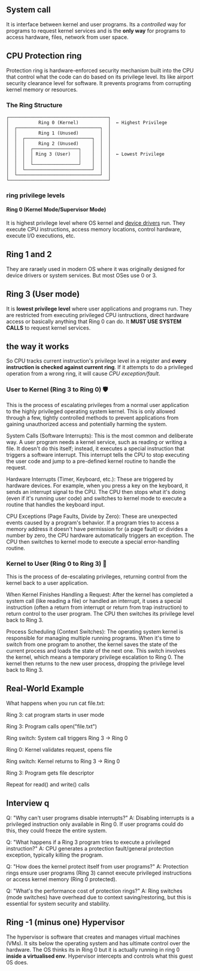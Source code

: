 ## System call
It is interface between kernel and user programs. Its a *controlled* way for programs to request kernel services and is the **only way** for programs to access hardware, files, network
from user space.

## CPU Protection ring
Protection ring is hardware-enforced security mechanism built into the CPU that control what the code can do based on its privilege level. Its like airport security clearance level
for software. It prevents programs from corrupting kernel memory or resources.

### The Ring Structure
```
┌─────────────────────────────────────┐
│           Ring 0 (Kernel)           │  ← Highest Privilege
│  ┌───────────────────────────────┐  │
│  │        Ring 1 (Unused)        │  │
│  │  ┌─────────────────────────┐  │  │
│  │  │     Ring 2 (Unused)     │  │  │
│  │  │  ┌─────────────────┐    │  │  │
│  │  │  │ Ring 3 (User)   │    │  │  │  ← Lowest Privilege
│  │  │  │                 │    │  │  │
│  │  │  └─────────────────┘    │  │  │
│  │  └─────────────────────────┘  │  │
│  └───────────────────────────────┘  │
└─────────────────────────────────────┘
```

### ring privilege levels
#### Ring 0 (Kernel Mode/Supervisor Mode)
It is highest privilege level where OS kernel and [device drivers](https://github.com/brian6484/CSKnowledge/blob/main/Operating%20System/Linux/System%20call/Device%20Driver.md) run. They execute CPU instructions, access memory locations, control hardware, execute I/O executions, etc.

## Ring 1 and 2
They are raraely used in modern OS where it was originally designed for device drivers or system services. But most OSes use 0 or 3.

## Ring 3 (User mode)
It is **lowest privilege level** where user applications and programs run. They are restricted from executing privileged CPU isntructions, direct hardware access or basically anything that Ring 0 can do. It **MUST USE SYSTEM CALLS** to request kernel services.

## the way it works
So CPU tracks current instruction's privilege level in a reigster and **every instruction is checked against current ring**. If it attempts to do a privileged operation from a wrong ring, it will cause *CPU exception/fault*.

### User to Kernel (Ring 3 to Ring 0) 🛡️
This is the process of escalating privileges from a normal user application to the highly privileged operating system kernel. This is only allowed through a few, tightly controlled methods to prevent applications from gaining unauthorized access and potentially harming the system.

System Calls (Software Interrupts): This is the most common and deliberate way. A user program needs a kernel service, such as reading or writing a file. It doesn't do this itself; instead, it executes a special instruction that triggers a software interrupt. This interrupt tells the CPU to stop executing the user code and jump to a pre-defined kernel routine to handle the request.

Hardware Interrupts (Timer, Keyboard, etc.): These are triggered by hardware devices. For example, when you press a key on the keyboard, it sends an interrupt signal to the CPU. The CPU then stops what it's doing (even if it's running user code) and switches to kernel mode to execute a routine that handles the keyboard input.

CPU Exceptions (Page Faults, Divide by Zero): These are unexpected events caused by a program's behavior. If a program tries to access a memory address it doesn't have permission for (a page fault) or divides a number by zero, the CPU hardware automatically triggers an exception. The CPU then switches to kernel mode to execute a special error-handling routine.

### Kernel to User (Ring 0 to Ring 3) 🔽
This is the process of de-escalating privileges, returning control from the kernel back to a user application.

When Kernel Finishes Handling a Request: After the kernel has completed a system call (like reading a file) or handled an interrupt, it uses a special instruction (often a return from interrupt or return from trap instruction) to return control to the user program. The CPU then switches its privilege level back to Ring 3.

Process Scheduling (Context Switches): The operating system kernel is responsible for managing multiple running programs. When it's time to switch from one program to another, the kernel saves the state of the current process and loads the state of the next one. This switch involves the kernel, which means a temporary privilege escalation to Ring 0. The kernel then returns to the new user process, dropping the privilege level back to Ring 3.

## Real-World Example
What happens when you run cat file.txt:

Ring 3: cat program starts in user mode

Ring 3: Program calls open("file.txt")

Ring switch: System call triggers Ring 3 → Ring 0

Ring 0: Kernel validates request, opens file

Ring switch: Kernel returns to Ring 3 → Ring 0

Ring 3: Program gets file descriptor

Repeat for read() and write() calls

## Interview q
Q: "Why can't user programs disable interrupts?"
A: Disabling interrupts is a privileged instruction only available in Ring 0. If user programs could do this, they could freeze the entire system.

Q: "What happens if a Ring 3 program tries to execute a privileged instruction?"
A: CPU generates a protection fault/general protection exception, typically killing the program.

Q: "How does the kernel protect itself from user programs?"
A: Protection rings ensure user programs (Ring 3) cannot execute privileged instructions or access kernel memory (Ring 0 protected).

Q: "What's the performance cost of protection rings?"
A: Ring switches (mode switches) have overhead due to context saving/restoring, but this is essential for system security and stability.

## Ring -1 (minus one) Hypervisor
The hypervisor is software that creates and manages virtual machines (VMs). It sits below the operating system and has ultimate control over the hardware. The OS thinks its in Ring 0 but it is actually running in ring 0 **inside a virtualised env**. Hypervisor intercepts and controls what this guest 0S does.
